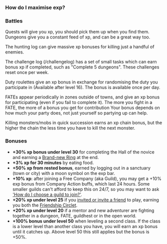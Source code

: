 ### How do I maximise exp?

### Battles
Quests will give you xp, you should pick them up when you find them. Dungeons give you a constant feed of xp, and can be a great way too.

The hunting log can give massive xp bonuses for killing just a handful of enemies.

The challenge log (/challengelog) has a set of small tasks which can earn bonus xp if completed, such as "Complete 5 dungeons". These challenges reset once per week.

Duty roulettes give an xp bonus in exchange for randomising the duty you participate in (Available after level 16). The bonus is available once per day.

FATEs appear periodically in zones outside of towns, and give an xp bonus for participating (even if you fail to complete it). The more you fight in a FATE, the more of a bonus you get for contribution Your bonus depends on how much your party does, not just yourself so partying up can help.

Killing monsters/mobs in quick succession earns an xp chain bonus, but the higher the chain the less time you have to kill the next monster.

### Bonuses
- **+30% xp bonus under level 30** for completing the Hall of the novice and earning a [Brand-new Ring](http://ffxiv.gamerescape.com/wiki/Brand-new_Ring) at the end.
- **+3% xp for 30 minutes** by eating food.
- **+50% xp from rested bonus**, earned by logging out in a sanctuary (town or city) with a moon symbol on the exp bar.
- **+10% xp**: after joining a Free Company (aka Guild), you may get a +10% exp bonus from Company Action buffs, which last 24 hours. Some smaller guilds can't afford to keep this on 24/7, so you may want to ask ['How do I choose a guild to join?'](../playing/guilds.html).
- **+20% xp under level 25** if you [invited or invite a friend](http://eu.finalfantasyxiv.com/lodestone/special/friend_recruit/) to play, earning you both the [Friendship Circlet](http://ffxiv.gamerescape.com/wiki/Friendship_Circlet).
- **+20% xp under level 20** if a mentor and new adventurer are fighting together in a dungeon, FATE, guildhest or in the open world.
- **+100% bonus under level 50** when leveling a second class. If the class is a lower level than another class you have, you will earn an xp bonus until it catches up. Above level 50 this still applies but the bonus is +50%.
